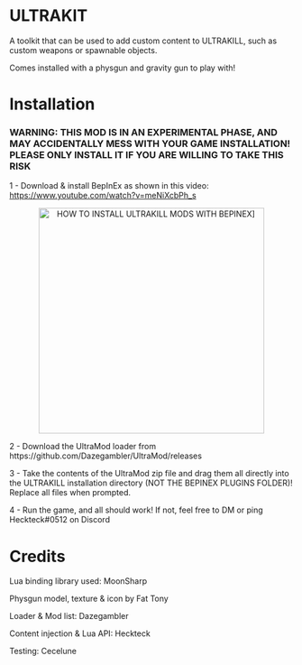 # ULTRAKIT
A toolkit that can be used to add custom content to ULTRAKILL, such as custom weapons or spawnable objects.

Comes installed with a physgun and gravity gun to play with!


# Installation
### WARNING: THIS MOD IS IN AN EXPERIMENTAL PHASE, AND MAY ACCIDENTALLY MESS WITH YOUR GAME INSTALLATION! PLEASE ONLY INSTALL IT IF YOU ARE WILLING TO TAKE THIS RISK

  1 - Download & install BepInEx as shown in this video:
  https://www.youtube.com/watch?v=meNiXcbPh_s
  <br>
  
  <p align="center">
    <img alt="HOW TO INSTALL ULTRAKILL MODS WITH BEPINEX]" src="https://user-images.githubusercontent.com/27899907/132107380-d55c608f-c7d9-45ec-adce-3502734eae45.png" width=400/>
</p>
2 - Download the UltraMod loader from https://github.com/Dazegambler/UltraMod/releases

3 - Take the contents of the UltraMod zip file and drag them all directly into the ULTRAKILL installation directory (NOT THE BEPINEX PLUGINS FOLDER)! Replace all files when prompted. 

4 - Run the game, and all should work! If not, feel free to DM or ping Heckteck#0512 on Discord



# Credits
Lua binding library used: MoonSharp

Physgun model, texture & icon by Fat Tony

Loader & Mod list: Dazegambler

Content injection & Lua API: Heckteck

Testing: Cecelune
